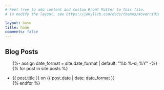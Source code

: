 ```yaml
---
# Feel free to add content and custom Front Matter to this file.
# To modify the layout, see https://jekyllrb.com/docs/themes/#overriding-theme-defaults

layout: base
title: home
comments: false
---
```


## Blog Posts



<ul>

{%- assign date_format = site.date_format | default: "%b %-d, %Y" -%}
{% for post in site.posts %}
  <li><a href="{{ post.url | relative_url }}">{{ post.title }}</a> on {{ post.date | date: date_format }}</li>
{% endfor %}

</ul>